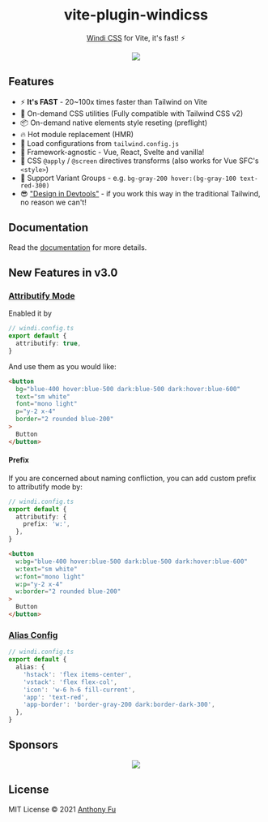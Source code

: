 <h1 align='center'>vite-plugin-windicss</h1>

<p align='center'><a href="https://github.com/voorjaar/windicss">Windi CSS</a> for Vite, it's fast! ⚡️<br>
</p>

<p align='center'>
<a href='https://www.npmjs.com/package/vite-plugin-windicss'>
<img src='https://img.shields.io/npm/v/vite-plugin-windicss?color=0EA5E9&label='>
</a>
</p>

## Features

- ⚡️ **It's FAST** - 20~100x times faster than Tailwind on Vite
- 🧩 On-demand CSS utilities (Fully compatible with Tailwind CSS v2)
- 📦 On-demand native elements style reseting (preflight)
- 🔥 Hot module replacement (HMR)
- 🍃 Load configurations from `tailwind.config.js`
- 🤝 Framework-agnostic - Vue, React, Svelte and vanilla!
- 📄 CSS `@apply` / `@screen` directives transforms (also works for Vue SFC's `<style>`)
- 🎳 Support Variant Groups - e.g. `bg-gray-200 hover:(bg-gray-100 text-red-300)`
- 😎 ["Design in Devtools"](#design-in-devtools) - if you work this way in the traditional Tailwind, no reason we can't!

## Documentation

Read the [documentation](https://windicss.org/integrations/vite.html) for more details.

## New Features in v3.0

### [Attributify Mode](https://windicss.org/posts/v30.html#attributify-mode)

Enabled it by 

```ts
// windi.config.ts
export default {
  attributify: true,
}
```

And use them as you would like:

```html
<button 
  bg="blue-400 hover:blue-500 dark:blue-500 dark:hover:blue-600"
  text="sm white"
  font="mono light"
  p="y-2 x-4"
  border="2 rounded blue-200"
>
  Button
</button>
```

#### Prefix

If you are concerned about naming confliction, you can add custom prefix to attributify mode by:

```ts
// windi.config.ts
export default {
  attributify: {
    prefix: 'w:',
  },
}
```

```html
<button 
  w:bg="blue-400 hover:blue-500 dark:blue-500 dark:hover:blue-600"
  w:text="sm white"
  w:font="mono light"
  w:p="y-2 x-4"
  w:border="2 rounded blue-200"
>
  Button
</button>
```

### [Alias Config](https://windicss.org/posts/v30.html#alias-config)

```ts
// windi.config.ts
export default {
  alias: {
    'hstack': 'flex items-center',
    'vstack': 'flex flex-col',
    'icon': 'w-6 h-6 fill-current',
    'app': 'text-red',
    'app-border': 'border-gray-200 dark:border-dark-300',
  },
}
```

## Sponsors

<p align="center">
  <a href="https://cdn.jsdelivr.net/gh/antfu/static/sponsors.svg">
    <img src='https://cdn.jsdelivr.net/gh/antfu/static/sponsors.svg'/>
  </a>
</p>

## License

MIT License &copy; 2021 [Anthony Fu](https://github.com/antfu)
